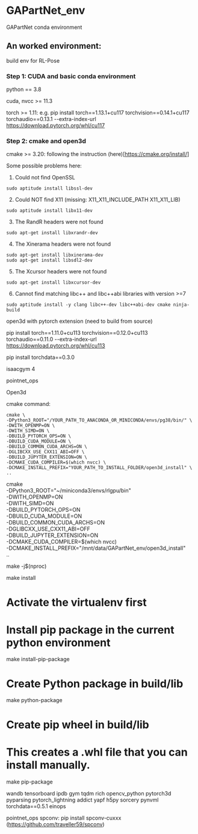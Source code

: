 # GAPartNet_env
GAPartNet conda environment

## An worked environment:

build env for RL-Pose

### Step 1: CUDA and basic conda environment

python == 3.8

cuda, nvcc >= 11.3

torch >= 1.11: 
e.g. pip install torch==1.13.1+cu117 torchvision==0.14.1+cu117 torchaudio==0.13.1 --extra-index-url https://download.pytorch.org/whl/cu117

### Step 2: cmake and open3d
cmake >= 3.20: following the instruction (here)[https://cmake.org/install/]

Some possible problems here:
1. Could not find OpenSSL
```
sudo aptitude install libssl-dev
```

2. Could NOT find X11 (missing: X11_X11_INCLUDE_PATH X11_X11_LIB)
```
sudo aptitude install libx11-dev
```

3. The RandR headers were not found
```
sudo apt-get install libxrandr-dev
```

4. The Xinerama headers were not found
```
sudo apt-get install libxinerama-dev
sudo apt-get install libsdl2-dev
```

5. The Xcursor headers were not found
```
sudo apt-get install libxcursor-dev
```

6. Cannot find matching libc++ and libc++abi libraries with version >=7
```
sudo aptitude install -y clang libc++-dev libc++abi-dev cmake ninja-build
```

open3d with pytorch extension (need to build from source)



pip install torch==1.11.0+cu113 torchvision==0.12.0+cu113 torchaudio==0.11.0 --extra-index-url https://download.pytorch.org/whl/cu113

pip install torchdata==0.3.0

isaacgym 4

pointnet_ops

Open3d

cmake command:
```
cmake \
-DPython3_ROOT="/YOUR_PATH_TO_ANACONDA_OR_MINICONDA/envs/pg38/bin/" \
-DWITH_OPENMP=ON \
-DWITH_SIMD=ON \
-DBUILD_PYTORCH_OPS=ON \
-DBUILD_CUDA_MODULE=ON \
-DBUILD_COMMON_CUDA_ARCHS=ON \
-DGLIBCXX_USE_CXX11_ABI=OFF \
-DBUILD_JUPYTER_EXTENSION=ON \
-DCMAKE_CUDA_COMPILER=$(which nvcc) \
-DCMAKE_INSTALL_PREFIX="YOUR_PATH_TO_INSTALL_FOLDER/open3d_install" \
..                         
```

cmake \
-DPython3_ROOT="~/miniconda3/envs/rlgpu/bin" \
-DWITH_OPENMP=ON \
-DWITH_SIMD=ON \
-DBUILD_PYTORCH_OPS=ON \
-DBUILD_CUDA_MODULE=ON \
-DBUILD_COMMON_CUDA_ARCHS=ON \
-DGLIBCXX_USE_CXX11_ABI=OFF \
-DBUILD_JUPYTER_EXTENSION=ON \
-DCMAKE_CUDA_COMPILER=$(which nvcc) \
-DCMAKE_INSTALL_PREFIX="/mnt/data/GAPartNet_env/open3d_install" \
..

make -j$(nproc)

make install

# Activate the virtualenv first
# Install pip package in the current python environment
make install-pip-package

# Create Python package in build/lib
make python-package

# Create pip wheel in build/lib
# This creates a .whl file that you can install manually.
make pip-package


wandb tensorboard ipdb gym tqdm rich opencv_python pytorch3d pyparsing pytorch_lightning addict yapf h5py sorcery  pynvml torchdata==0.5.1 einops

pointnet_ops
spconv: pip install spconv-cuxxx (https://github.com/traveller59/spconv)